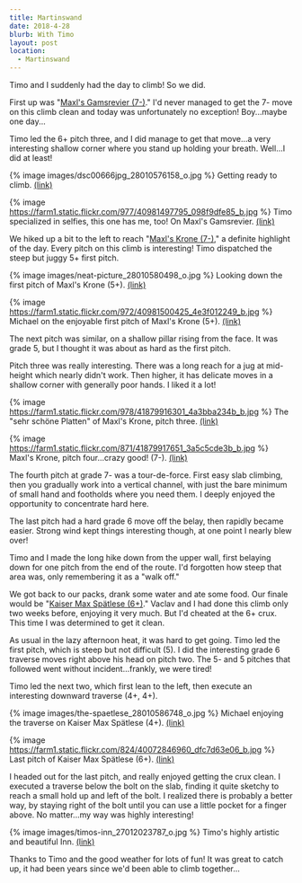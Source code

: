 ```yaml
---
title: Martinswand
date: 2018-4-28
blurb: With Timo
layout: post
location:
  - Martinswand
---
```


Timo and I suddenly had the day to climb! So we did.

First up was "[Maxl's Gamsrevier (7-)](https://www.bergsteigen.com/klettern/tirol/karwendel/maxls-gamsrevier)."
I'd never managed to get the 7- move on this climb clean and today was unfortunately
no exception! Boy...maybe one day...

Timo led the 6+ pitch three, and I did manage to get that move...a very interesting
shallow corner where you stand up holding your breath. Well...I did at least!

{% image images/dsc00666jpg_28010576158_o.jpg %}
Getting ready to climb.
<a href='https://www.flickr.com/photos/55338612@N00/28010576158'>(link)</a>

{% image https://farm1.static.flickr.com/977/40981497795_098f9dfe85_b.jpg %}
Timo specialized in selfies, this one has me, too! On Maxl's Gamsrevier.
<a href='https://www.flickr.com/photos/55338612@N00/40981497795'>(link)</a>

We hiked up a bit to the left to reach "[Maxl's Krone (7-)](https://www.bergsteigen.com/klettern/tirol/karwendel/maxls-krone),"
a definite highlight of the day. Every pitch on this climb is interesting!
Timo dispatched the steep but juggy 5+ first pitch.

{% image images/neat-picture_28010580498_o.jpg %}
Looking down the first pitch of Maxl's Krone (5+).
<a href='https://www.flickr.com/photos/55338612@N00/28010580498'>(link)</a>

{% image https://farm1.static.flickr.com/972/40981500425_4e3f012249_b.jpg %}
Michael on the enjoyable first pitch of Maxl's Krone (5+).
<a href='https://www.flickr.com/photos/55338612@N00/40981500425'>(link)</a>

The next pitch was similar, on a shallow pillar rising from the face.
It was grade 5, but I thought it was about as hard as the first pitch.

Pitch three was really interesting. There was a long reach for a jug at
mid-height which nearly didn't work. Then higher, it has delicate moves
in a shallow corner with generally poor hands. I liked it a lot!

{% image https://farm1.static.flickr.com/978/41879916301_4a3bba234b_b.jpg %}
The "sehr schöne Platten" of Maxl's Krone, pitch three.
<a href='https://www.flickr.com/photos/55338612@N00/41879916301'>(link)</a>

{% image https://farm1.static.flickr.com/871/41879917651_3a5c5cde3b_b.jpg %}
Maxl's Krone, pitch four...crazy good! (7-).
<a href='https://www.flickr.com/photos/55338612@N00/41879917651'>(link)</a>

The fourth pitch at grade 7- was a tour-de-force. First easy slab climbing, then
you gradually work into a vertical channel, with just the bare minimum of
small hand and footholds where you need them. I deeply enjoyed the opportunity
to concentrate hard here.

The last pitch had a hard grade 6 move off the belay, then rapidly became easier.
Strong wind kept things interesting though, at one point I nearly blew over!

Timo and I made the long hike down from the upper wall, first belaying down for one
pitch from the end of the route. I'd forgotten how steep that area was, only remembering
it as a "walk off." 

We got back to our packs, drank some water and ate some food.
Our finale would be "[Kaiser Max Spätlese (6+)](https://www.bergsteigen.com/klettern/tirol/karwendel/kaiser-max-spaetlese)." 
Vaclav and I had done this climb only two weeks before,
enjoying it very much. But I'd cheated at the 6+ crux. This time I was determined
to get it clean.

As usual in the lazy afternoon heat, it was hard to get going. Timo led the
first pitch, which is steep but not difficult (5). I did the interesting
grade 6 traverse moves right above his head on pitch two. The 5- and 5
pitches that followed went without incident...frankly, we were tired!

Timo led the next two, which first lean to the left, then execute an interesting
downward traverse (4+, 4+).

{% image images/the-spaetlese_28010586748_o.jpg %}
Michael enjoying the traverse on Kaiser Max Spätlese (4+).
<a href='https://www.flickr.com/photos/55338612@N00/28010586748'>(link)</a>

{% image https://farm1.static.flickr.com/824/40072846960_dfc7d63e06_b.jpg %}
Last pitch of Kaiser Max Spätlese (6+).
<a href='https://www.flickr.com/photos/55338612@N00/40072846960'>(link)</a>

I headed out for the last pitch, and really enjoyed getting the crux clean.
I executed a traverse below the bolt on the slab, finding it quite sketchy to
reach a small hold up and left of the bolt. I realized there is probably a 
better way, by staying right of the bolt until you can use a little pocket
for a finger above. No matter...my way was highly interesting!

{% image images/timos-inn_27012023787_o.jpg %}
Timo's highly artistic and beautiful Inn.
<a href='https://www.flickr.com/photos/55338612@N00/27012023787'>(link)</a>


Thanks to Timo and the good weather for lots of fun! It was great to catch up,
it had been years since we'd been able to climb together...

